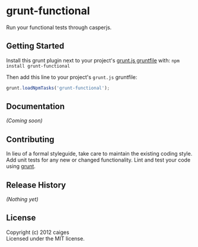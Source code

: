 # grunt-functional

Run your functional tests through casperjs.

## Getting Started
Install this grunt plugin next to your project's [grunt.js gruntfile][getting_started] with: `npm install grunt-functional`

Then add this line to your project's `grunt.js` gruntfile:

```javascript
grunt.loadNpmTasks('grunt-functional');
```

[grunt]: http://gruntjs.com/
[getting_started]: https://github.com/gruntjs/grunt/blob/master/docs/getting_started.md

## Documentation
_(Coming soon)_

## Contributing
In lieu of a formal styleguide, take care to maintain the existing coding style. Add unit tests for any new or changed functionality. Lint and test your code using [grunt][grunt].

## Release History
_(Nothing yet)_

## License
Copyright (c) 2012 caiges  
Licensed under the MIT license.
